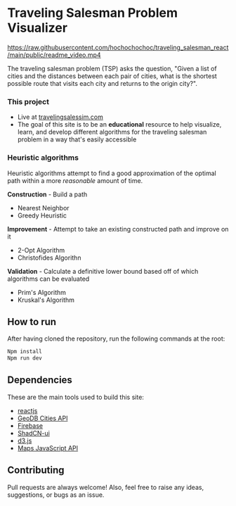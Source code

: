 # Traveling Salesman Problem Visualizer

https://raw.githubusercontent.com/hochochochoc/traveling_salesman_react/main/public/readme_video.mp4

The traveling salesman problem (TSP) asks the question, "Given a list of cities and the distances between each pair of cities, what is the shortest possible route that visits each city and returns to the origin city?".

### This project

- Live at [travelingsalessim.com](https://travelingsalessim.com)
- The goal of this site is to be an **educational** resource to help visualize, learn, and develop different algorithms for the traveling salesman problem in a way that's easily accessible

### Heuristic algorithms

Heuristic algorithms attempt to find a good approximation of the optimal path within a more _reasonable_ amount of time.

**Construction** - Build a path

- Nearest Neighbor
- Greedy Heuristic

**Improvement** - Attempt to take an existing constructed path and improve on it

- 2-Opt Algorithm
- Christofides Algorithn

**Validation** - Calculate a definitive lower bound based off of which algorithms can be evaluated

- Prim's Algorithm
- Kruskal's Algorithm

## How to run

After having cloned the repository, run the following commands at the root:

```sh
Npm install
Npm run dev
```

## Dependencies

These are the main tools used to build this site:

- [reactjs](https://reactjs.org)
- [GeoDB Cities API](http://geodb-cities-api.wirefreethought.com/)
- [Firebase](https://console.firebase.google.com/)
- [ShadCN-ui](https://ui.shadcn.com/)
- [d3.js](https://d3js.org/)
- [Maps JavaScript API](https://developers.google.com/maps/documentation/javascript)

## Contributing

Pull requests are always welcome! Also, feel free to raise any ideas, suggestions, or bugs as an issue.
